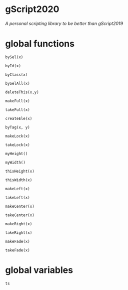 # gScript2020
<h6>A personal scripting library to be better than gScript2019<h6>

<h1>global functions</h1>
<p><code>bySel(x)</code></p>
<p><code>byId(x)</code></p>
<p><code>byClass(x)</code></p>
<p><code>bySelAll(x)</code></p>
<p><code>deleteThis(x,y)</code></p>
<p><code>makeFull(x)</code></p>
<p><code>takeFull(x)</code></p>
<p><code>createEle(x)</code></p>
<p><code>byTag(x, y)</code></p>
<p><code>makeLock(x)</code></p>
<p><code>takeLock(x)</code></p>
<p><code>myHeight()</code></p>
<p><code>myWidth()</code></p>
<p><code>thisHeight(x)</code></p>
<p><code>thisWidth(x)</code></p>
<p><code>makeLeft(x)</code></p>
<p><code>takeLeft(x)</code></p>
<p><code>makeCenter(x)</code></p>
<p><code>takeCenter(x)</code></p>
<p><code>makeRight(x)</code></p>
<p><code>takeRight(x)</code></p>
<p><code>makeFade(x)</code></p>
<p><code>takeFade(x)</code></p>

<h1>global variables</h1>
<p><code>ts</code></p>
